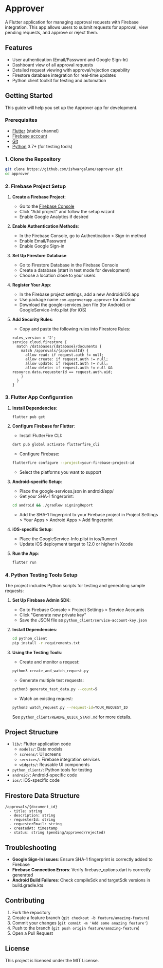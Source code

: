 # Approver

A Flutter application for managing approval requests with Firebase integration. This app allows users to submit requests for approval, view pending requests, and approve or reject them.

## Features

- User authentication (Email/Password and Google Sign-In)
- Dashboard view of all approval requests
- Detailed request viewing with approval/rejection capability
- Firestore database integration for real-time updates
- Python client toolkit for testing and automation

## Getting Started

This guide will help you set up the Approver app for development.

### Prerequisites

- [Flutter](https://flutter.dev/docs/get-started/install) (stable channel)
- [Firebase account](https://firebase.google.com/)
- [Git](https://git-scm.com/)
- [Python](https://www.python.org/) 3.7+ (for testing tools)

### 1. Clone the Repository

```bash
git clone https://github.com/ishwargalane/approver.git
cd approver
```

### 2. Firebase Project Setup

1. **Create a Firebase Project**:
   - Go to the [Firebase Console](https://console.firebase.google.com/)
   - Click "Add project" and follow the setup wizard
   - Enable Google Analytics if desired

2. **Enable Authentication Methods**:
   - In the Firebase Console, go to Authentication > Sign-in method
   - Enable Email/Password
   - Enable Google Sign-in
   
3. **Set Up Firestore Database**:
   - Go to Firestore Database in the Firebase Console
   - Create a database (start in test mode for development)
   - Choose a location close to your users

4. **Register Your App**:
   - In the Firebase project settings, add a new Android/iOS app
   - Use package name `com.approverapp.approver` for Android
   - Download the google-services.json file (for Android) or GoogleService-Info.plist (for iOS)

5. **Add Security Rules**:
   - Copy and paste the following rules into Firestore Rules:
   ```
   rules_version = '2';
   service cloud.firestore {
     match /databases/{database}/documents {
       match /approvals/{approvalId} {
         allow read: if request.auth != null;
         allow create: if request.auth != null;
         allow update: if request.auth != null;
         allow delete: if request.auth != null && resource.data.requesterId == request.auth.uid;
       }
     }
   }
   ```

### 3. Flutter App Configuration

1. **Install Dependencies**:
   ```bash
   flutter pub get
   ```

2. **Configure Firebase for Flutter**:
   - Install FlutterFire CLI:
   ```bash
   dart pub global activate flutterfire_cli
   ```
   
   - Configure Firebase:
   ```bash
   flutterfire configure --project=your-firebase-project-id
   ```
   - Select the platforms you want to support

3. **Android-specific Setup**:
   - Place the google-services.json in android/app/
   - Get your SHA-1 fingerprint:
   ```bash
   cd android && ./gradlew signingReport
   ```
   - Add the SHA-1 fingerprint to your Firebase project in Project Settings > Your Apps > Android Apps > Add fingerprint

4. **iOS-specific Setup**:
   - Place the GoogleService-Info.plist in ios/Runner/
   - Update iOS deployment target to 12.0 or higher in Xcode

5. **Run the App**:
   ```bash
   flutter run
   ```

### 4. Python Testing Tools Setup

The project includes Python scripts for testing and generating sample requests:

1. **Set Up Firebase Admin SDK**:
   - Go to Firebase Console > Project Settings > Service Accounts
   - Click "Generate new private key"
   - Save the JSON file as `python_client/service-account-key.json`

2. **Install Dependencies**:
   ```bash
   cd python_client
   pip install -r requirements.txt
   ```

3. **Using the Testing Tools**:
   - Create and monitor a request:
   ```bash
   python3 create_and_watch_request.py
   ```
   
   - Generate multiple test requests:
   ```bash
   python3 generate_test_data.py --count=5
   ```
   
   - Watch an existing request:
   ```bash
   python3 watch_request.py --request-id=YOUR_REQUEST_ID
   ```

   See `python_client/README_QUICK_START.md` for more details.

## Project Structure

- `lib/`: Flutter application code
  - `models/`: Data models
  - `screens/`: UI screens
  - `services/`: Firebase integration services
  - `widgets/`: Reusable UI components
- `python_client/`: Python tools for testing
- `android/`: Android-specific code
- `ios/`: iOS-specific code

## Firestore Data Structure

```
/approvals/{document_id}
  - title: string
  - description: string
  - requesterId: string
  - requesterEmail: string
  - createdAt: timestamp
  - status: string (pending/approved/rejected)
```

## Troubleshooting

- **Google Sign-In Issues**: Ensure SHA-1 fingerprint is correctly added to Firebase
- **Firebase Connection Errors**: Verify firebase_options.dart is correctly generated
- **Android Build Failures**: Check compileSdk and targetSdk versions in build.gradle.kts

## Contributing

1. Fork the repository
2. Create a feature branch (`git checkout -b feature/amazing-feature`)
3. Commit your changes (`git commit -m 'Add some amazing feature'`)
4. Push to the branch (`git push origin feature/amazing-feature`)
5. Open a Pull Request

## License

This project is licensed under the MIT License.
